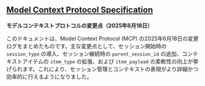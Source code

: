 ## [Model Context Protocol Specification](https://modelcontextprotocol.io/specification/2025-06-18/changelog)

**モデルコンテキストプロトコルの変更点（2025年6月18日）**

このドキュメントは、Model Context Protocol (MCP) の2025年6月18日の変更ログをまとめたものです。主な変更点として、セッション開始時の `session_type` の導入、セッション継続時の `parent_session_id` の追加、コンテキストアイテムの `item_type` の拡張、および `item_payload` の柔軟性の向上が挙げられます。これにより、セッション管理とコンテキストの表現がより詳細かつ効率的に行えるようになりました。
